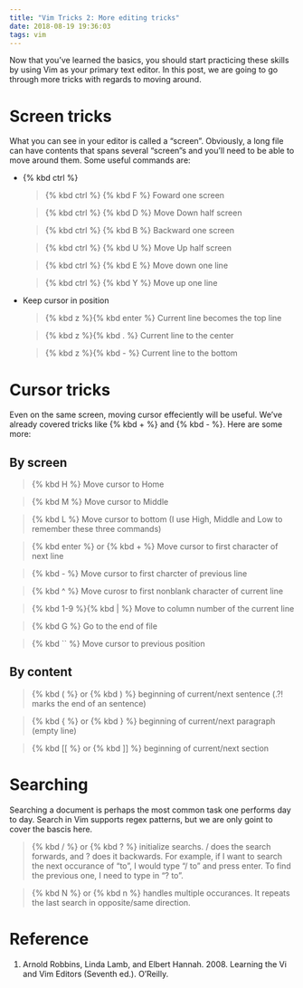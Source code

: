 ```yaml
---
title: "Vim Tricks 2: More editing tricks"
date: 2018-08-19 19:36:03
tags: vim
---
```


Now that you’ve learned the basics, you should start practicing these skills by using Vim as your primary text editor. In this post, we are going to go through more tricks with regards to moving around.

# Screen tricks

What you can see in your editor is called a “screen”. Obviously, a long file can have contents that spans several “screen”s and you’ll need to be able to move around them. Some useful commands are:

* {% kbd ctrl %}

    > {% kbd ctrl %} {% kbd F %} Foward one screen

    > {% kbd ctrl %} {% kbd D %} Move Down half screen

    > {% kbd ctrl %} {% kbd B %} Backward one screen

    > {% kbd ctrl %} {% kbd U %} Move Up half screen

    > {% kbd ctrl %} {% kbd E %} Move down one line

    > {% kbd ctrl %} {% kbd Y %} Move up one line

* Keep cursor in position

    > {% kbd z %}{% kbd enter %} Current line becomes the top line

    > {% kbd z %}{% kbd . %} Current line to the center

    > {% kbd z %}{% kbd - %} Current line to the bottom

# Cursor tricks

Even on the same screen, moving cursor effeciently will be useful. We’ve already covered tricks like {% kbd + %} and {% kbd - %}. Here are some more:

## By screen

> {% kbd H %} Move cursor to Home

> {% kbd M %} Move cursor to Middle

> {% kbd L %} Move cursor to bottom (I use High, Middle and Low to remember these three commands)

> {% kbd enter %} or {% kbd + %} Move cursor to first character of next line

> {% kbd - %} Move cursor to first charcter of previous line

> {% kbd ^ %} Move curosr to first nonblank character of current line

> {% kbd 1-9 %}{% kbd | %} Move to column number of the current line

> {% kbd G %} Go to the end of file

> {% kbd `` %} Move cursor to previous position

## By content

> {% kbd ( %} or {% kbd ) %} beginning of current/next sentence (.?! marks the end of an sentence)

> {% kbd { %} or {% kbd } %} beginning of current/next paragraph (empty line)

> {% kbd [[ %} or {% kbd ]] %} beginning of current/next section

# Searching

Searching a document is perhaps the most common task one performs day to day. Search in Vim supports regex patterns, but we are only goint to cover the bascis here.

> {% kbd / %} or {% kbd ? %} initialize searchs. / does the search forwards, and ? does it backwards. For example, if I want to search the next occurance of “to”, I would type “/ to” and press enter. To find the previous one, I need to type in “? to”.

> {% kbd N %} or {% kbd n %} handles multiple occurances. It repeats the last search in opposite/same direction.

# Reference

1. Arnold Robbins, Linda Lamb, and Elbert Hannah. 2008. Learning the Vi and Vim Editors (Seventh ed.). O’Reilly.
